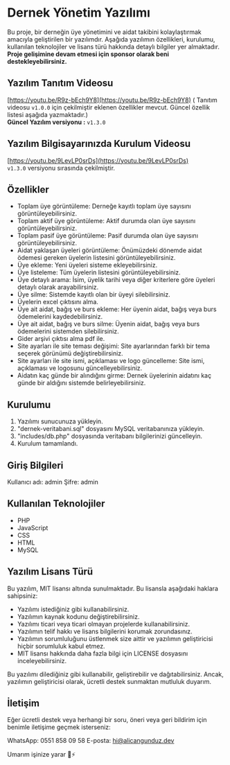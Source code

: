 # Dernek Yönetim Yazılımı
Bu proje, bir derneğin üye yönetimini ve aidat takibini kolaylaştırmak amacıyla geliştirilen bir yazılımdır. Aşağıda yazılımın özellikleri, kurulumu, kullanılan teknolojiler ve lisans türü hakkında detaylı bilgiler yer almaktadır. **Proje gelişimine devam etmesi için sponsor olarak beni destekleyebilirsiniz.**


## Yazılım Tanıtım Videosu
[https://youtu.be/R9z-bEch9Y8](https://youtu.be/R9z-bEch9Y8) ( Tanıtım videosu ```v1.0.0``` için çekilmiştir eklenen özellikler mevcut. Güncel özellik listesi aşağıda yazmaktadır.)
<br>
**Güncel Yazılım versiyonu :** ```v1.3.0```

## Yazılım Bilgisayarınızda Kurulum Videosu
[https://youtu.be/9LevLP0srDs](https://youtu.be/9LevLP0srDs)
<br>
```v1.3.0``` versiyonu sırasında çekilmiştir.

## Özellikler
- Toplam üye görüntüleme: Derneğe kayıtlı toplam üye sayısını görüntüleyebilirsiniz.
- Toplam aktif üye görüntüleme: Aktif durumda olan üye sayısını görüntüleyebilirsiniz.
- Toplam pasif üye görüntüleme: Pasif durumda olan üye sayısını görüntüleyebilirsiniz.
- Aidat yaklaşan üyeleri görüntüleme: Önümüzdeki dönemde aidat ödemesi gereken üyelerin listesini görüntüleyebilirsiniz.
- Üye ekleme: Yeni üyeleri sisteme ekleyebilirsiniz.
- Üye listeleme: Tüm üyelerin listesini görüntüleyebilirsiniz.
- Üye detaylı arama: İsim, üyelik tarihi veya diğer kriterlere göre üyeleri detaylı olarak arayabilirsiniz.
- Üye silme: Sistemde kayıtlı olan bir üyeyi silebilirsiniz.
- Üyelerin excel çıktısını alma. 
- Üye ait aidat, bağış ve burs ekleme: Her üyenin aidat, bağış veya burs ödemelerini kaydedebilirsiniz.
- Üye ait aidat, bağış ve burs silme: Üyenin aidat, bağış veya burs ödemelerini sistemden silebilirsiniz.
- Gider arşivi çıktısı alma pdf ile.
- Site ayarları ile site teması değişimi: Site ayarlarından farklı bir tema seçerek görünümü değiştirebilirsiniz.
- Site ayarları ile site ismi, açıklaması ve logo güncelleme: Site ismi, açıklaması ve logosunu güncelleyebilirsiniz.
- Aidatın kaç günde bir alındığını girme: Dernek üyelerinin aidatını kaç günde bir aldığını sistemde belirleyebilirsiniz.

## Kurulumu
1. Yazılımı sunucunuza yükleyin.
2. "dernek-veritabani.sql" dosyasını MySQL veritabanınıza yükleyin.
3. "includes/db.php" dosyasında veritabanı bilgilerinizi güncelleyin.
4. Kurulum tamamlandı.

## Giriş Bilgileri
Kullanıcı adı: admin
Şifre: admin

## Kullanılan Teknolojiler
- PHP
- JavaScript
- CSS
- HTML
- MySQL

## Yazılım Lisans Türü
Bu yazılım, MIT lisansı altında sunulmaktadır. Bu lisansla aşağıdaki haklara sahipsiniz:

- Yazılımı istediğiniz gibi kullanabilirsiniz.
- Yazılımın kaynak kodunu değiştirebilirsiniz.
- Yazılımı ticari veya ticari olmayan projelerde kullanabilirsiniz.
- Yazılımın telif hakkı ve lisans bilgilerini korumak zorundasınız.
- Yazılımın sorumluluğunu üstlenmek size aittir ve yazılımın geliştiricisi hiçbir sorumluluk kabul etmez.
- MIT lisansı hakkında daha fazla bilgi için LICENSE dosyasını inceleyebilirsiniz.

Bu yazılımı dilediğiniz gibi kullanabilir, geliştirebilir ve dağıtabilirsiniz. Ancak, yazılımın geliştiricisi olarak, ücretli destek sunmaktan mutluluk duyarım.

## İletişim
Eğer ücretli destek veya herhangi bir soru, öneri veya geri bildirim için benimle iletişime geçmek isterseniz:

WhatsApp: 0551 858 09 58
E-posta: hi@alicangunduz.dev


Umarım işinize yarar 🥰⚡
